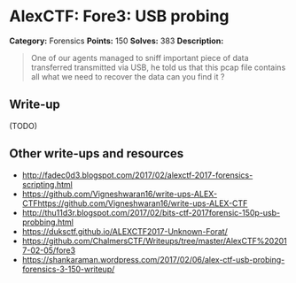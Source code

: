 # AlexCTF: Fore3: USB probing

**Category:** Forensics
**Points:** 150
**Solves:** 383
**Description:**

> One of our agents managed to sniff important piece of data transferred
> transmitted via USB, he told us that this pcap file contains all what we need
> to recover the data can you find it ?

## Write-up

(TODO)

## Other write-ups and resources

 * http://fadec0d3.blogspot.com/2017/02/alexctf-2017-forensics-scripting.html
 * https://github.com/Vigneshwaran16/write-ups-ALEX-CTFhttps://github.com/Vigneshwaran16/write-ups-ALEX-CTF
 * http://thu11d3r.blogspot.com/2017/02/bits-ctf-2017forensic-150p-usb-probbing.html
 * https://duksctf.github.io/ALEXCTF2017-Unknown-Forat/
 * https://github.com/ChalmersCTF/Writeups/tree/master/AlexCTF%202017-02-05/fore3
 * https://shankaraman.wordpress.com/2017/02/06/alex-ctf-usb-probing-forensics-3-150-writeup/
